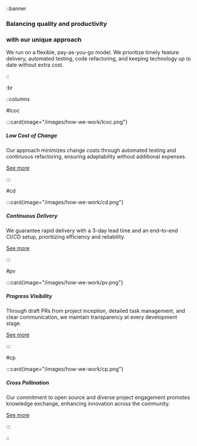 ::banner

### Balancing quality and productivity
### with our unique approach

We run on a flexible, pay-as-you-go model. We prioritize timely feature
delivery, automated testing, code refactoring, and keeping technology up to date
without extra cost.

::

:br

::columns

#lcoc

:::card{image="/images/how-we-work/lcoc.png"}

##### Low Cost of Change

Our approach minimizes change costs through automated testing and continuous
refactoring, ensuring adaptability without additional expenses.

[See more](how-we-work.md#low-cost-of-change)

:::

#cd

:::card{image="/images/how-we-work/cd.png"}

##### Continuous Delivery

We guarantee rapid delivery with a 3-day lead time and an end-to-end CI/CD
setup, prioritizing efficiency and reliability.

[See more](how-we-work.md#continuous-delivery)

:::

#pv

:::card{image="/images/how-we-work/pv.png"}

##### Progress Visibility

Through draft PRs from project inception, detailed task management, and clear
communication, we maintain transparency at every development stage.

[See more](how-we-work.md#progress-visibility)

:::

#cp

:::card{image="/images/how-we-work/cp.png"}

##### Cross Pollination

Our commitment to open source and diverse project engagement promotes knowledge
exchange, enhancing innovation across the community.

[See more](how-we-work.md#cross-pollination)

:::

::
